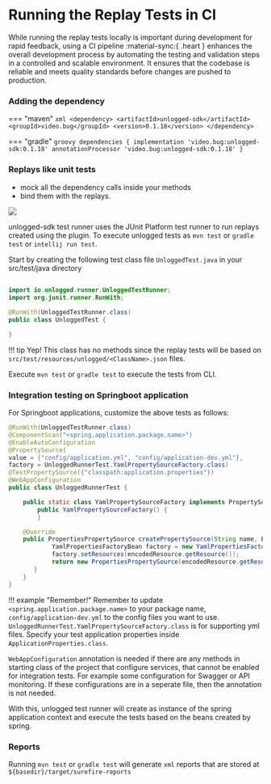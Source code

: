 # Running the Replay Tests in CI

While running the replay tests locally is important during development for rapid feedback, using a CI pipeline :material-sync:{ .heart } enhances the overall development process by automating the testing and validation steps in a controlled and scalable environment. It ensures that the codebase is reliable and meets quality standards before changes are pushed to production.

### Adding the dependency

=== "maven"
    ``` xml
    <dependency>
      <artifactId>unlogged-sdk</artifactId>
      <groupId>video.bug</groupId>
      <version>0.1.18</version>
    </dependency>
    ```

=== "gradle"
    ``` groovy
    dependencies
    {
        implementation 'video.bug:unlogged-sdk:0.1.18'
        annotationProcessor 'video.bug:unlogged-sdk:0.1.18'
    }
    ```

### Replays like unit tests

- mock all the dependency calls inside your methods 
- bind them with the replays. 

![](assets/images/binding_mocks.gif)

unlogged-sdk test runner uses the JUnit Platform test runner to run replays created using the plugin. To execute unlogged tests as ```mvn test``` or ```gradle test``` or ```intellij run test```.

Start by creating the following test class file ```UnloggedTest.java``` in your src/test/java directory

```java
	
import io.unlogged.runner.UnloggedTestRunner;
import org.junit.runner.RunWith;

@RunWith(UnloggedTestRunner.class)
public class UnloggedTest {

}
```

!!! tip
	Yep! This class has no methods since the replay tests will be based on ```src/test/resources/unlogged/<ClassName>.json``` files.

Execute ```mvn test``` or ```gradle test``` to execute the tests from CLI.

### Integration testing on Springboot application

For Springboot applications, customize the above tests as follows:

```java
@RunWith(UnloggedTestRunner.class)
@ComponentScan("<spring.application.package.name>")
@EnableAutoConfiguration
@PropertySource(
value = {"config/application.yml", "config/application-dev.yml"},
factory = UnloggedRunnerTest.YamlPropertySourceFactory.class) 
@TestPropertySource({"classpath:application.properties"})
@WebAppConfiguration
public class UnloggedRunnerTest {

	public static class YamlPropertySourceFactory implements PropertySourceFactory {
        public YamlPropertySourceFactory() {
        }

    @Override
    public PropertiesPropertySource createPropertySource(String name, EncodedResource encodedResource) throws IOException {
            YamlPropertiesFactoryBean factory = new YamlPropertiesFactoryBean();
            factory.setResources(encodedResource.getResource());
            return new PropertiesPropertySource(encodedResource.getResource().getFilename(), factory.getObject());
       }
    }
}
```

!!! example "Remember!"
	Remember to update ```<spring.application.package.name>``` to your package name, ```config/application-dev.yml``` to the config files you want to use. ```UnloggedRunnerTest.YamlPropertySourceFactory.class``` is for supporting yml files. Specify your test application properties inside ```ApplicationProperties.class```.

`WebAppConfiguration` annotation is needed if there are any methods in starting class of the project that configure services, that cannot be enabled for integration tests. For example some configuration for Swagger or API monitoring. If these configurations are in a seperate file, then the annotation is not needed.

With this, unlogged test runner will create as instance of the spring application context and execute the tests based on the beans created by spring.

### Reports

Running ```mvn test``` or ```gradle test``` will generate ```xml``` reports that are stored at ```${basedir}/target/surefire-reports```


